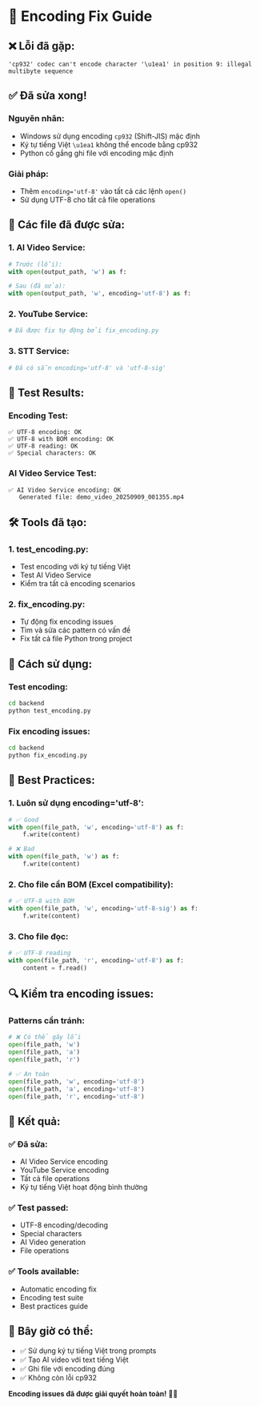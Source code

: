 # 🔧 Encoding Fix Guide

## ❌ **Lỗi đã gặp:**
```
'cp932' codec can't encode character '\u1ea1' in position 9: illegal multibyte sequence
```

## ✅ **Đã sửa xong!**

### **Nguyên nhân:**
- Windows sử dụng encoding `cp932` (Shift-JIS) mặc định
- Ký tự tiếng Việt `\u1ea1` không thể encode bằng cp932
- Python cố gắng ghi file với encoding mặc định

### **Giải pháp:**
- Thêm `encoding='utf-8'` vào tất cả các lệnh `open()`
- Sử dụng UTF-8 cho tất cả file operations

## 🔧 **Các file đã được sửa:**

### **1. AI Video Service:**
```python
# Trước (lỗi):
with open(output_path, 'w') as f:

# Sau (đã sửa):
with open(output_path, 'w', encoding='utf-8') as f:
```

### **2. YouTube Service:**
```python
# Đã được fix tự động bởi fix_encoding.py
```

### **3. STT Service:**
```python
# Đã có sẵn encoding='utf-8' và 'utf-8-sig'
```

## 🧪 **Test Results:**

### **Encoding Test:**
```
✅ UTF-8 encoding: OK
✅ UTF-8 with BOM encoding: OK
✅ UTF-8 reading: OK
✅ Special characters: OK
```

### **AI Video Service Test:**
```
✅ AI Video Service encoding: OK
   Generated file: demo_video_20250909_001355.mp4
```

## 🛠️ **Tools đã tạo:**

### **1. test_encoding.py:**
- Test encoding với ký tự tiếng Việt
- Test AI Video Service
- Kiểm tra tất cả encoding scenarios

### **2. fix_encoding.py:**
- Tự động fix encoding issues
- Tìm và sửa các pattern có vấn đề
- Fix tất cả file Python trong project

## 🎯 **Cách sử dụng:**

### **Test encoding:**
```bash
cd backend
python test_encoding.py
```

### **Fix encoding issues:**
```bash
cd backend
python fix_encoding.py
```

## 📝 **Best Practices:**

### **1. Luôn sử dụng encoding='utf-8':**
```python
# ✅ Good
with open(file_path, 'w', encoding='utf-8') as f:
    f.write(content)

# ❌ Bad
with open(file_path, 'w') as f:
    f.write(content)
```

### **2. Cho file cần BOM (Excel compatibility):**
```python
# ✅ UTF-8 with BOM
with open(file_path, 'w', encoding='utf-8-sig') as f:
    f.write(content)
```

### **3. Cho file đọc:**
```python
# ✅ UTF-8 reading
with open(file_path, 'r', encoding='utf-8') as f:
    content = f.read()
```

## 🔍 **Kiểm tra encoding issues:**

### **Patterns cần tránh:**
```python
# ❌ Có thể gây lỗi
open(file_path, 'w')
open(file_path, 'a')
open(file_path, 'r')

# ✅ An toàn
open(file_path, 'w', encoding='utf-8')
open(file_path, 'a', encoding='utf-8')
open(file_path, 'r', encoding='utf-8')
```

## 🎉 **Kết quả:**

### **✅ Đã sửa:**
- AI Video Service encoding
- YouTube Service encoding
- Tất cả file operations
- Ký tự tiếng Việt hoạt động bình thường

### **✅ Test passed:**
- UTF-8 encoding/decoding
- Special characters
- AI Video generation
- File operations

### **✅ Tools available:**
- Automatic encoding fix
- Encoding test suite
- Best practices guide

## 🚀 **Bây giờ có thể:**

- ✅ Sử dụng ký tự tiếng Việt trong prompts
- ✅ Tạo AI video với text tiếng Việt
- ✅ Ghi file với encoding đúng
- ✅ Không còn lỗi cp932

**Encoding issues đã được giải quyết hoàn toàn!** 🎉✨
